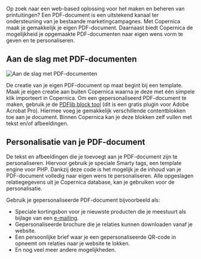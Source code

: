 Op zoek naar een web-based oplossing voor het maken en beheren van
printuitingen? Een PDF-document is een uitstekend kanaal ter
ondersteuning van je bestaande marketingcampagnes. Met Copernica maak je
gemakkelijk je eigen PDF-document. Daarnaast biedt Copernica de
mogelijkheid je opgemaakte PDF-documenten naar eigen wens vorm te geven
en te personaliseren.

Aan de slag met PDF-documenten
------------------------------

![Aan de slag met
PDF-documenten](../images/nl-maak-een-gepersonaliseerd-pdf-document-thumb.png "Aan de slag met PDF-documenten")

De creatie van je eigen PDF-document op maat begint bij een template.
Maak je eigen creatie aan buiten Copernica waarna je deze met één
simpele klik importeert in Copernica. Om een gepersonaliseerd
PDF-document te maken, gebruik je de [PDFlib block
tool](http://www.pdflib.com/ "PDF lib block tool") (dit is een gratis
plugin voor Adobe Acrobat Pro). Hiermee voeg je gemakkelijk
verschillende contentblokken toe aan je document. Binnen Copernica kan
je deze blokken zelf vullen met tekst en/of afbeeldingen.

Personalisatie van je PDF-document
----------------------------------

De tekst en afbeeldingen die je toevoegt aan je PDF-document zijn te
personaliseren. Hiervoor gebruik je speciale Smarty tags, een template
engine voor PHP. Dankzij deze code is het mogelijk je de inhoud van je
PDF-document volledig naar eigen wens te personaliseren. Alle opgeslagen
relatiegegevens uit je Copernica database, kan je gebruiken voor de
personalisatie.

Gebruik je gepersonaliseerde PDF-document bijvoorbeeld als:

-   Speciale kortingsbon voor je nieuwste producten die je meestuurt als
    bijlage van een
    [e-mailing](./email-marketing-functionaliteiten.md "E-mailings").
-   Gepersonaliseerde brochure die je relaties kunnen downloaden vanaf
    je website.
-   Een persoonlijke brief waar je een gepersonaliseerde QR-code in
    opneemt om relaties naar je website te lokken.
-   En nog veel meer andere mogelijkheden.

